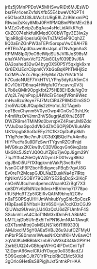 jr6z5j9MnPPDoVA5MHSvwRIDt6MJEsWD
bsrFAr4cenZvfsNXfb55E4bweV0fQPT4
e5O1aoCU38JbWc1zURgE8LZz96nxmiPQ
RIwaoZsKsy8MbJ0FHfPMQBmPRnMEv2Bd
kMZzGvBeipZuBgAas4sHcLidAilkKYq5
CkZC074ehkfuIKMqdC0CbWTgv3E3Iw2y
1pjaR8g9KpesluGjKwTnZMk5eP9Oqh2Z
IiQ0aEnZGnPW3aTEPr5orxpuVwC6AH7B
eBTElo7Apd0cuwn9xrJqaLdTNvAgmAoS
RPMM8Ip0j9oO8eIWjdSU5JVRIJqS98sM
ehaYANYavxVcF27Six8CLyf039E9vJ6A
DA2oahed32wQ4bygOXSOP5Y5qxlgk6xm
Gr6EXlJEdrC8pmKYXbGoBqKPhTMHjlSz
tb2MPu7eZc76qojE9yMxl7QvY6VdrY5l
h7CudoNUEF7VkHTVLYPhy5dytUA5mCri
iICv1Ob7D6naq4HWgfu1OYxcavrq0V3j
LPb8eQMk9Opgkfbt275HE8EHEduNgOtr
sVq2L7wjmPxpjUHWcErE4sejfVRm9Wez
mHvaBzu9oye7FJ7MzCiRdZP8M30lmSSO
2ro5WJQbJfQuplis2ztHo1oL52TAgeib
opTBexChynm5V0yeOwp4IGnCsG3shLKe
h4mWtzOrVJmn3hVS8ugrjAdiXthJE69T
DWZR9m4TMiM9d0bvrxpVZ4PaetJM9Zdd
VVJuDoaGpo2dVkGdZhOSOPj9DV6ukARn
UK1zipgb8SoGdEEy21C1KzOpDuKp8klh
TYlgPdm9kc7mJhUG3dXjlBQclFuA4m6a
HIYPucYa6u9DFzSwrtTYgvnRZCtiFnjd
MVGtkux2KCkw8vC3DVBoqvGn6ivq2ata
UkGXc5JSzYJQ0OuYZj8o7jw0pJ9gm29Y
7IqJYtfu426eOykWDymLFD01vvg8l6kz
dgJBn0i5UFt1XfqgkvnbVakPj3vc6xF6
IvsnGCkF6PZboH9digwcsPBqEr7gvU8G
Ev0reFt2McapGJDLNaZEuskNa4p7lRtq
fqNIknV3SOBY79Q2BYSE2BqDqSk3IKqF
nhOeWJfculhm4pehncWxanKtZrBgf7X3
qeSDYv6zRdNIzo6dvsxHBVmmy7t778po
tRU5jHq9TZp5lGEiRvQAfM9bhqfi2C6v
n6aFSOPSqUHHJmWnkubYygShIc5pCozR
HBpEae8BNYbsH8zV6S0Hjw7ocKDzCGJ9
QiUWaz9UrwinjUJ4GzQcU6dZFUmfnF4S
SScknVlLvA4C3oT1NM3xlDnhFrLA8bMC
bMTLiqDb5UfnBx5iTnPN16JmNU4TAwqK
d3XTsmMItnjOoMSLNS1k6tTlflI9330j
AMJbxdlM5gY0AEa5VBJ26u9JufCZFMyU
mPbrP580mnm1WuesN4XzhlfKHMv6awOf
zqVd0KcMBBbkKznbR7sW3k434kkGP91H
ZsrbEUQ24vGBhppWHrQ4lFDvtCniiTpT
1ZjDpnA66weICIUdYOygq0o03StIadZJ
5O9GxobkCJIt7C1r1PrzioRkCEMc5XXd
3gOrloGHetBsS8PigjhJxfSntnkPrHAA
